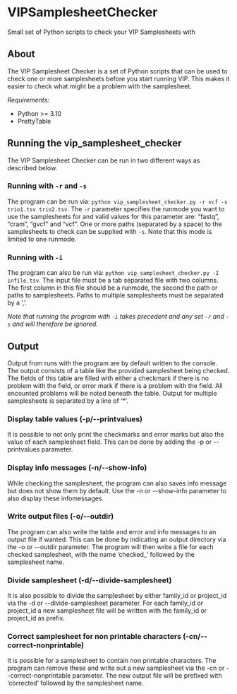 # VIPSamplesheetChecker
Small set of Python scripts to check your VIP Samplesheets with

## About
The VIP Samplesheet Checker is a set of Python scripts that can be used to check one or more samplesheets before you start running VIP. This makes it easier to check what might be a problem with the samplesheet.

*Requirements:*
- Python >= 3.10
- PrettyTable


## Running the vip_samplesheet_checker
The VIP Samplesheet Checker can be run in two different ways as described below.

### Running with `-r` and `-s`
The program can be run via: `python vip_samplesheet_checker.py -r vcf -s trio1.tsv trio2.tsv`. The `-r` parameter specifies the runmode you want to use the samplesheets for and valid values for this parameter are: “fastq”, “cram”, “gvcf” and “vcf”. One or more paths (separated by a space) to the samplesheets to check can be supplied with `-s`. Note that this mode is limited to one runmode.

### Running with `-i`
The program can also be run via: `python vip_samplesheet_checker.py -I infile.tsv`. The input file must be a tab separated file with two columns. The first column in this file should be a runmode, the second the path or paths to samplesheets. Paths to multiple samplesheets must be separated by a ‘,’.

_Note that running the program with `-i` takes precedent and any set `-r` and `-s` and will therefore be ignored._


## Output
Output from runs with the program are by default written to the console. The output consists of a table like the provided samplesheet being checked. The fields of this table are filled with either a checkmark if there is no problem with the field, or error mark if there is a problem with the field. All encounted problems will be noted beneath the table. Output for multiple samplesheets is separated by a line of ‘*’.

### Display table values (-p/--printvalues)
It is possible to not only print the checkmarks and error marks but also the value of each samplesheet field. This can be done by adding the -p or --printvalues parameter.

### Display info messages (-n/--show-info)
While checking the samplesheet, the program can also saves info message but does not show them by default. Use the -n or --show-info parameter to also display these infomessages.

### Write output files (-o/--outdir)
The program can also write the table and error and info messages to an output file if wanted. This can be done by indicating an output directory via the -o or --outdir parameter. The program will then write a file for each checked samplesheet, with the name ‘checked_’ followed by the samplesheet name.

### Divide samplesheet (-d/--divide-samplesheet)
It is also possible to divide the samplesheet by either family_id or project_id via the -d or --divide-samplesheet parameter. For each family_id or project_id a new samplesheet file will be written with the family_id or project_id as prefix.

### Correct samplesheet for non printable characters (-cn/--correct-nonprintable)
It is possible for a samplesheet to contain non printable characters. The program can remove these and write out a new samplesheet via the -cn or --correct-nonprintable parameter. The new output file will be prefixed with ‘corrected’ followed by the samplesheet name.

